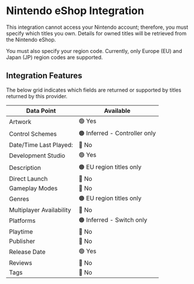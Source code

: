 ﻿# Nintendo eShop Integration

This integration cannot access your Nintendo account; therefore, you must specify which titles you own. Details for owned titles will be retrieved from the Nintendo eShop.

You must also specify your region code. Currently, only Europe (EU) and Japan (JP) region codes are supported.

## Integration Features

The below grid indicates which fields are returned or supported by titles returned by this provider.

| Data Point | Available |
|--|--|
| Artwork | 🟢 Yes |
| Control Schemes | 🟠 Inferred - Controller only |
| Date/Time Last Played: | 🔴 No |
| Development Studio | 🟢 Yes |
| Description | 🟠 EU region titles only |
| Direct Launch | 🔴 No |
| Gameplay Modes | 🔴 No |
| Genres | 🟠 EU region titles only |
| Multiplayer Availability | 🔴 No |
| Platforms | 🟠 Inferred - Switch only |
| Playtime | 🔴 No |
| Publisher | 🔴 No |
| Release Date | 🟢 Yes |
| Reviews | 🔴 No |
| Tags | 🔴 No |